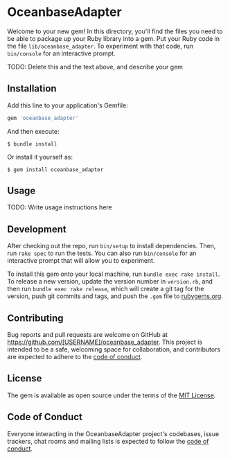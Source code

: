 # OceanbaseAdapter

Welcome to your new gem! In this directory, you'll find the files you need to be able to package up your Ruby library into a gem. Put your Ruby code in the file `lib/oceanbase_adapter`. To experiment with that code, run `bin/console` for an interactive prompt.

TODO: Delete this and the text above, and describe your gem

## Installation

Add this line to your application's Gemfile:

```ruby
gem 'oceanbase_adapter'
```

And then execute:

    $ bundle install

Or install it yourself as:

    $ gem install oceanbase_adapter

## Usage

TODO: Write usage instructions here

## Development

After checking out the repo, run `bin/setup` to install dependencies. Then, run `rake spec` to run the tests. You can also run `bin/console` for an interactive prompt that will allow you to experiment.

To install this gem onto your local machine, run `bundle exec rake install`. To release a new version, update the version number in `version.rb`, and then run `bundle exec rake release`, which will create a git tag for the version, push git commits and tags, and push the `.gem` file to [rubygems.org](https://rubygems.org).

## Contributing

Bug reports and pull requests are welcome on GitHub at https://github.com/[USERNAME]/oceanbase_adapter. This project is intended to be a safe, welcoming space for collaboration, and contributors are expected to adhere to the [code of conduct](https://github.com/[USERNAME]/oceanbase_adapter/blob/master/CODE_OF_CONDUCT.md).


## License

The gem is available as open source under the terms of the [MIT License](https://opensource.org/licenses/MIT).

## Code of Conduct

Everyone interacting in the OceanbaseAdapter project's codebases, issue trackers, chat rooms and mailing lists is expected to follow the [code of conduct](https://github.com/[USERNAME]/oceanbase_adapter/blob/master/CODE_OF_CONDUCT.md).
